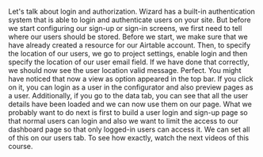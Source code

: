 Let's talk about login and authorization. Wizard has a built-in authentication system that is able to login and authenticate users on your site. But before we start configuring our sign-up or sign-in screens, we first need to tell where our users should be stored. Before we start, we make sure that we have already created a resource for our Airtable account. Then, to specify the location of our users, we go to project settings, enable login and then specify the location of our user email field. If we have done that correctly, we should now see the user location valid message. Perfect. You might have noticed that now a view as option appeared in the top bar. If you click on it, you can login as a user in the configurator and also preview pages as a user. Additionally, if you go to the data tab, you can see that all the user details have been loaded and we can now use them on our page. What we probably want to do next is first to build a user login and sign-up page so that normal users can login and also we want to limit the access to our dashboard page so that only logged-in users can access it. We can set all of this on our users tab. To see how exactly, watch the next videos of this course.